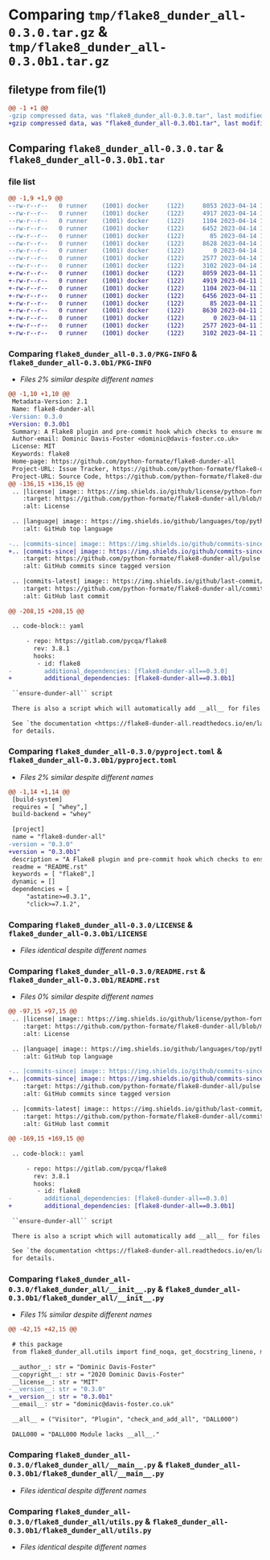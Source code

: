 # Comparing `tmp/flake8_dunder_all-0.3.0.tar.gz` & `tmp/flake8_dunder_all-0.3.0b1.tar.gz`

## filetype from file(1)

```diff
@@ -1 +1 @@
-gzip compressed data, was "flake8_dunder_all-0.3.0.tar", last modified: Fri Apr 14 13:15:27 2023, max compression
+gzip compressed data, was "flake8_dunder_all-0.3.0b1.tar", last modified: Tue Apr 11 13:11:49 2023, max compression
```

## Comparing `flake8_dunder_all-0.3.0.tar` & `flake8_dunder_all-0.3.0b1.tar`

### file list

```diff
@@ -1,9 +1,9 @@
--rw-r--r--   0 runner    (1001) docker     (122)     8053 2023-04-14 13:15:27.110515 flake8_dunder_all-0.3.0/PKG-INFO
--rw-r--r--   0 runner    (1001) docker     (122)     4917 2023-04-14 13:15:27.106516 flake8_dunder_all-0.3.0/pyproject.toml
--rw-r--r--   0 runner    (1001) docker     (122)     1104 2023-04-14 13:15:27.098515 flake8_dunder_all-0.3.0/LICENSE
--rw-r--r--   0 runner    (1001) docker     (122)     6452 2023-04-14 13:15:27.110515 flake8_dunder_all-0.3.0/README.rst
--rw-r--r--   0 runner    (1001) docker     (122)       85 2023-04-14 13:15:27.106516 flake8_dunder_all-0.3.0/requirements.txt
--rw-r--r--   0 runner    (1001) docker     (122)     8628 2023-04-14 13:14:48.134352 flake8_dunder_all-0.3.0/flake8_dunder_all/__init__.py
--rw-r--r--   0 runner    (1001) docker     (122)        0 2023-04-14 13:14:48.134352 flake8_dunder_all-0.3.0/flake8_dunder_all/py.typed
--rw-r--r--   0 runner    (1001) docker     (122)     2577 2023-04-14 13:14:48.134352 flake8_dunder_all-0.3.0/flake8_dunder_all/__main__.py
--rw-r--r--   0 runner    (1001) docker     (122)     3102 2023-04-14 13:14:48.134352 flake8_dunder_all-0.3.0/flake8_dunder_all/utils.py
+-rw-r--r--   0 runner    (1001) docker     (122)     8059 2023-04-11 13:11:49.717365 flake8_dunder_all-0.3.0b1/PKG-INFO
+-rw-r--r--   0 runner    (1001) docker     (122)     4919 2023-04-11 13:11:49.713365 flake8_dunder_all-0.3.0b1/pyproject.toml
+-rw-r--r--   0 runner    (1001) docker     (122)     1104 2023-04-11 13:11:49.709365 flake8_dunder_all-0.3.0b1/LICENSE
+-rw-r--r--   0 runner    (1001) docker     (122)     6456 2023-04-11 13:11:49.717365 flake8_dunder_all-0.3.0b1/README.rst
+-rw-r--r--   0 runner    (1001) docker     (122)       85 2023-04-11 13:11:49.717365 flake8_dunder_all-0.3.0b1/requirements.txt
+-rw-r--r--   0 runner    (1001) docker     (122)     8630 2023-04-11 13:11:20.712577 flake8_dunder_all-0.3.0b1/flake8_dunder_all/__init__.py
+-rw-r--r--   0 runner    (1001) docker     (122)        0 2023-04-11 13:11:20.712577 flake8_dunder_all-0.3.0b1/flake8_dunder_all/py.typed
+-rw-r--r--   0 runner    (1001) docker     (122)     2577 2023-04-11 13:11:20.712577 flake8_dunder_all-0.3.0b1/flake8_dunder_all/__main__.py
+-rw-r--r--   0 runner    (1001) docker     (122)     3102 2023-04-11 13:11:20.712577 flake8_dunder_all-0.3.0b1/flake8_dunder_all/utils.py
```

### Comparing `flake8_dunder_all-0.3.0/PKG-INFO` & `flake8_dunder_all-0.3.0b1/PKG-INFO`

 * *Files 2% similar despite different names*

```diff
@@ -1,10 +1,10 @@
 Metadata-Version: 2.1
 Name: flake8-dunder-all
-Version: 0.3.0
+Version: 0.3.0b1
 Summary: A Flake8 plugin and pre-commit hook which checks to ensure modules have defined '__all__'.
 Author-email: Dominic Davis-Foster <dominic@davis-foster.co.uk>
 License: MIT
 Keywords: flake8
 Home-page: https://github.com/python-formate/flake8-dunder-all
 Project-URL: Issue Tracker, https://github.com/python-formate/flake8-dunder-all/issues
 Project-URL: Source Code, https://github.com/python-formate/flake8-dunder-all
@@ -136,15 +136,15 @@
 .. |license| image:: https://img.shields.io/github/license/python-formate/flake8-dunder-all
 	:target: https://github.com/python-formate/flake8-dunder-all/blob/master/LICENSE
 	:alt: License
 
 .. |language| image:: https://img.shields.io/github/languages/top/python-formate/flake8-dunder-all
 	:alt: GitHub top language
 
-.. |commits-since| image:: https://img.shields.io/github/commits-since/python-formate/flake8-dunder-all/v0.3.0
+.. |commits-since| image:: https://img.shields.io/github/commits-since/python-formate/flake8-dunder-all/v0.3.0b1
 	:target: https://github.com/python-formate/flake8-dunder-all/pulse
 	:alt: GitHub commits since tagged version
 
 .. |commits-latest| image:: https://img.shields.io/github/last-commit/python-formate/flake8-dunder-all
 	:target: https://github.com/python-formate/flake8-dunder-all/commit/master
 	:alt: GitHub last commit
 
@@ -208,15 +208,15 @@
 
 .. code-block:: yaml
 
 	 - repo: https://gitlab.com/pycqa/flake8
 	   rev: 3.8.1
 	   hooks:
 	    - id: flake8
-	      additional_dependencies: [flake8-dunder-all==0.3.0]
+	      additional_dependencies: [flake8-dunder-all==0.3.0b1]
 
 ``ensure-dunder-all`` script
 
 There is also a script which will automatically add __all__ for files which don't have it.
 
 See `the documentation <https://flake8-dunder-all.readthedocs.io/en/latest/usage.html#ensure-dunder-all-script>`_
 for details.
```

### Comparing `flake8_dunder_all-0.3.0/pyproject.toml` & `flake8_dunder_all-0.3.0b1/pyproject.toml`

 * *Files 2% similar despite different names*

```diff
@@ -1,14 +1,14 @@
 [build-system]
 requires = [ "whey",]
 build-backend = "whey"
 
 [project]
 name = "flake8-dunder-all"
-version = "0.3.0"
+version = "0.3.0b1"
 description = "A Flake8 plugin and pre-commit hook which checks to ensure modules have defined '__all__'."
 readme = "README.rst"
 keywords = [ "flake8",]
 dynamic = []
 dependencies = [
     "astatine>=0.3.1",
     "click>=7.1.2",
```

### Comparing `flake8_dunder_all-0.3.0/LICENSE` & `flake8_dunder_all-0.3.0b1/LICENSE`

 * *Files identical despite different names*

### Comparing `flake8_dunder_all-0.3.0/README.rst` & `flake8_dunder_all-0.3.0b1/README.rst`

 * *Files 0% similar despite different names*

```diff
@@ -97,15 +97,15 @@
 .. |license| image:: https://img.shields.io/github/license/python-formate/flake8-dunder-all
 	:target: https://github.com/python-formate/flake8-dunder-all/blob/master/LICENSE
 	:alt: License
 
 .. |language| image:: https://img.shields.io/github/languages/top/python-formate/flake8-dunder-all
 	:alt: GitHub top language
 
-.. |commits-since| image:: https://img.shields.io/github/commits-since/python-formate/flake8-dunder-all/v0.3.0
+.. |commits-since| image:: https://img.shields.io/github/commits-since/python-formate/flake8-dunder-all/v0.3.0b1
 	:target: https://github.com/python-formate/flake8-dunder-all/pulse
 	:alt: GitHub commits since tagged version
 
 .. |commits-latest| image:: https://img.shields.io/github/last-commit/python-formate/flake8-dunder-all
 	:target: https://github.com/python-formate/flake8-dunder-all/commit/master
 	:alt: GitHub last commit
 
@@ -169,15 +169,15 @@
 
 .. code-block:: yaml
 
 	 - repo: https://gitlab.com/pycqa/flake8
 	   rev: 3.8.1
 	   hooks:
 	    - id: flake8
-	      additional_dependencies: [flake8-dunder-all==0.3.0]
+	      additional_dependencies: [flake8-dunder-all==0.3.0b1]
 
 ``ensure-dunder-all`` script
 
 There is also a script which will automatically add __all__ for files which don't have it.
 
 See `the documentation <https://flake8-dunder-all.readthedocs.io/en/latest/usage.html#ensure-dunder-all-script>`_
 for details.
```

### Comparing `flake8_dunder_all-0.3.0/flake8_dunder_all/__init__.py` & `flake8_dunder_all-0.3.0b1/flake8_dunder_all/__init__.py`

 * *Files 1% similar despite different names*

```diff
@@ -42,15 +42,15 @@
 
 # this package
 from flake8_dunder_all.utils import find_noqa, get_docstring_lineno, mark_text_ranges
 
 __author__: str = "Dominic Davis-Foster"
 __copyright__: str = "2020 Dominic Davis-Foster"
 __license__: str = "MIT"
-__version__: str = "0.3.0"
+__version__: str = "0.3.0b1"
 __email__: str = "dominic@davis-foster.co.uk"
 
 __all__ = ("Visitor", "Plugin", "check_and_add_all", "DALL000")
 
 DALL000 = "DALL000 Module lacks __all__."
```

### Comparing `flake8_dunder_all-0.3.0/flake8_dunder_all/__main__.py` & `flake8_dunder_all-0.3.0b1/flake8_dunder_all/__main__.py`

 * *Files identical despite different names*

### Comparing `flake8_dunder_all-0.3.0/flake8_dunder_all/utils.py` & `flake8_dunder_all-0.3.0b1/flake8_dunder_all/utils.py`

 * *Files identical despite different names*


